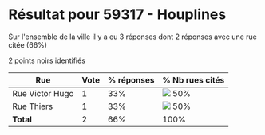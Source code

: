 # Résultat pour 59317 - Houplines

Sur l'ensemble de la ville il y a eu 3 réponses dont 2 réponses avec une rue citée (66%)

2 points noirs identifiés

| Rue | Vote | % réponses | % Nb rues cités|
|-----|------|------------|----------------|
| Rue Victor Hugo | 1 | 33% | <img src="../../img/bar_50.gif" />&nbsp;50%|
| Rue Thiers | 1 | 33% | <img src="../../img/bar_50.gif" />&nbsp;50%|
| **Total** | 2 | 66% | 100%|

